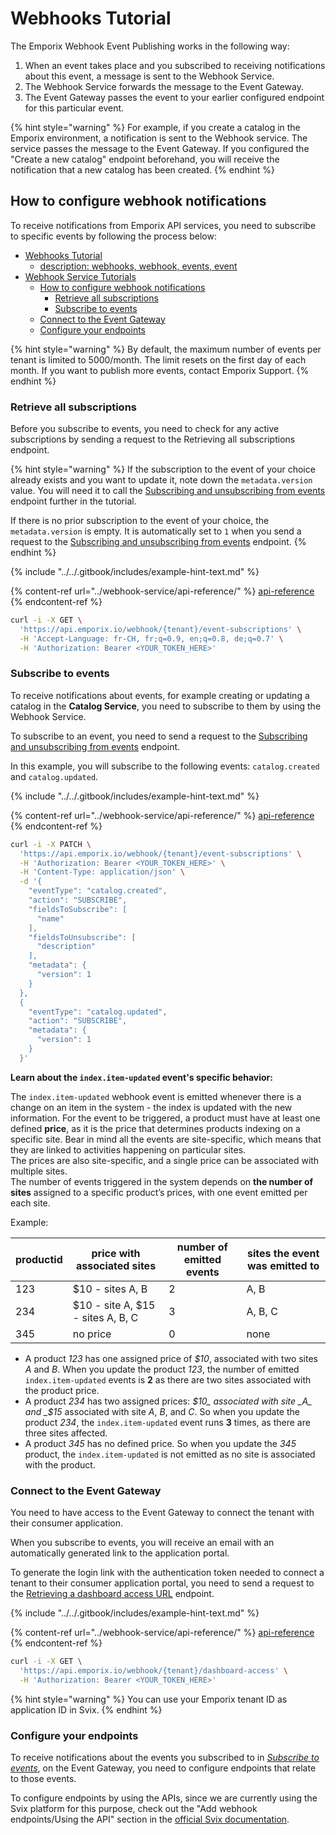 # Webhooks Tutorial

The Emporix Webhook Event Publishing works in the following way:

1. When an event takes place and you subscribed to receiving notifications about this event, a message is sent to the Webhook Service.
2. The Webhook Service forwards the message to the Event Gateway.
3. The Event Gateway passes the event to your earlier configured endpoint for this particular event.

{% hint style="warning" %}
For example, if you create a catalog in the Emporix environment, a notification is sent to the Webhook service. The service passes the message to the Event Gateway. If you configured the "Create a new catalog" endpoint beforehand, you will receive the notification that a new catalog has been created.
{% endhint %}

## How to configure webhook notifications

To receive notifications from Emporix API services, you need to subscribe to specific events by following the process below:

* [Webhooks Tutorial](../webhook-service/webhooks-tutorial.md#webhooks-tutorial)
  * [description: webhooks, webhook, events, event](../webhook-service/webhooks-tutorial.md#description-webhooks-webhook-events-event)
* [Webhook Service Tutorials](../webhook-service/webhooks-tutorial.md#webhook-service-tutorials)
  * [How to configure webhook notifications](../webhook-service/webhooks-tutorial.md#how-to-configure-webhook-notifications)
    * [Retrieve all subscriptions](../webhook-service/webhooks-tutorial.md#retrieve-all-subscriptions)
    * [Subscribe to events](../webhook-service/webhooks-tutorial.md#subscribe-to-events)
  * [Connect to the Event Gateway](../webhook-service/webhooks-tutorial.md#connect-to-the-event-gateway)
  * [Configure your endpoints](../webhook-service/webhooks-tutorial.md#configure-your-endpoints)

{% hint style="warning" %}
By default, the maximum number of events per tenant is limited to 5000/month. The limit resets on the first day of each month. If you want to publish more events, contact Emporix Support.
{% endhint %}

### Retrieve all subscriptions

Before you subscribe to events, you need to check for any active subscriptions by sending a request to the Retrieving all subscriptions endpoint.

{% hint style="warning" %}
If the subscription to the event of your choice already exists and you want to update it, note down the `metadata.version` value. You will need it to call the [Subscribing and unsubscribing from events](https://emporix.gitbook.io/documentation-portal/api-references/webhooks/webhook-service/api-reference/events#patch-webhook-tenant-event-subscriptions) endpoint further in the tutorial.

If there is no prior subscription to the event of your choice, the `metadata.version` is empty. It is automatically set to `1` when you send a request to the [Subscribing and unsubscribing from events](https://emporix.gitbook.io/documentation-portal/api-references/webhooks/webhook-service/api-reference/events#patch-webhook-tenant-event-subscriptions) endpoint.
{% endhint %}

{% include "../../.gitbook/includes/example-hint-text.md" %}

{% content-ref url="../webhook-service/api-reference/" %}
[api-reference](../webhook-service/api-reference/)
{% endcontent-ref %}

```bash
curl -i -X GET \
  'https://api.emporix.io/webhook/{tenant}/event-subscriptions' \
  -H 'Accept-Language: fr-CH, fr;q=0.9, en;q=0.8, de;q=0.7' \
  -H 'Authorization: Bearer <YOUR_TOKEN_HERE>'
```

### Subscribe to events

To receive notifications about events, for example creating or updating a catalog in the **Catalog Service**, you need to subscribe to them by using the Webhook Service.

To subscribe to an event, you need to send a request to the [Subscribing and unsubscribing from events](https://emporix.gitbook.io/documentation-portal/api-references/webhooks/webhook-service/api-reference/events#patch-webhook-tenant-event-subscriptions) endpoint.

In this example, you will subscribe to the following events: `catalog.created` and `catalog.updated`.

{% include "../../.gitbook/includes/example-hint-text.md" %}

{% content-ref url="../webhook-service/api-reference/" %}
[api-reference](../webhook-service/api-reference/)
{% endcontent-ref %}

```bash
curl -i -X PATCH \
  'https://api.emporix.io/webhook/{tenant}/event-subscriptions' \
  -H 'Authorization: Bearer <YOUR_TOKEN_HERE>' \
  -H 'Content-Type: application/json' \
  -d '{
    "eventType": "catalog.created",
    "action": "SUBSCRIBE",
    "fieldsToSubscribe": [
      "name"
    ],
    "fieldsToUnsubscribe": [
      "description"
    ],
    "metadata": {
      "version": 1
    }
  },
  {
    "eventType": "catalog.updated",
    "action": "SUBSCRIBE",
    "metadata": {
      "version": 1
    }
  }'
  ```

**Learn about the `index.item-updated` event's specific behavior:**

The `index.item-updated` webhook event is emitted whenever there is a change on an item in the system - the index is updated with the new information.
For the event to be triggered, a product must have at least one defined **price**, as it is the price that determines products indexing on a specific site.
Bear in mind all the events are site-specific, which means that they are linked to activities happening on particular sites.\
The prices are also site-specific, and a single price can be associated with multiple sites.\
The number of events triggered in the system depends on **the number of sites** assigned to a specific product’s prices, with one event emitted per each site.

Example:

| productid | price with associated sites       | number of emitted events | sites the event was emitted to |
| --------- | --------------------------------- | ------------------------ | ------------------------------ |
| 123       | $10 - sites A, B                  | 2                        | A, B                           |
| 234       | $10 - site A, $15 - sites A, B, C | 3                        | A, B, C                        |
| 345       | no price                          | 0                        | none                           |


* A product _123_ has one assigned price of _$10_, associated with two sites _A_ and _B_. When you update the product _123_, the number of emitted `index.item-updated` events is **2** as there are two sites associated with the product price.
* A product _234_ has two assigned prices: _$10_ associated with site _A_ and _$15_ associated with site _A_, _B_, and _C_. So when you update the product _234_, the `index.item-updated` event runs **3** times, as there are three sites affected.
* A product _345_ has no defined price. So when you update the _345_ product, the `index.item-updated` is not emitted as no site is associated with the product.


### Connect to the Event Gateway

You need to have access to the Event Gateway to connect the tenant with their consumer application.

When you subscribe to events, you will receive an email with an automatically generated link to the application portal.

To generate the login link with the authentication token needed to connect a tenant to their consumer application portal, you need to send a request to the [Retrieving a dashboard access URL](https://emporix.gitbook.io/documentation-portal/api-references/webhooks/webhook-service/api-reference/svix-emporix-shared-account) endpoint.

{% include "../../.gitbook/includes/example-hint-text.md" %}

{% content-ref url="../webhook-service/api-reference/" %}
[api-reference](../webhook-service/api-reference/)
{% endcontent-ref %}

```bash
curl -i -X GET \
  'https://api.emporix.io/webhook/{tenant}/dashboard-access' \
  -H 'Authorization: Bearer <YOUR_TOKEN_HERE>'
```

{% hint style="warning" %}
You can use your Emporix tenant ID as application ID in Svix.
{% endhint %}

### Configure your endpoints

To receive notifications about the events you subscribed to in [_Subscribe to events_](../webhook-service/webhooks-tutorial.md#subscribe-to-events), on the Event Gateway, you need to configure endpoints that relate to those events.

To configure endpoints by using the APIs, since we are currently using the Svix platform for this purpose, check out the "Add webhook endpoints/Using the API" section in the [official Svix documentation](https://docs.svix.com/quickstart).
